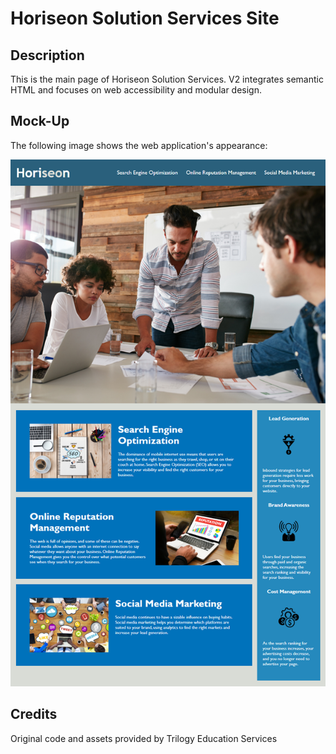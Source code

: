 # Horiseon Solution Services Site

## Description

This is the main page of Horiseon Solution Services.  V2 integrates semantic HTML and focuses on web accessibility and modular design.

## Mock-Up

The following image shows the web application's appearance:

![Horiseon Services Website Mock-up](./Assets/01-html-css-git-homework-demo.png)

## Credits

Original code and assets provided by Trilogy Education Services